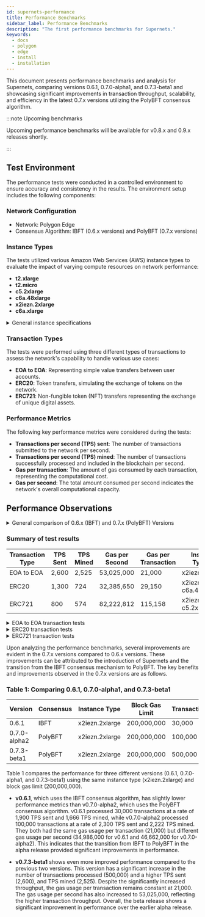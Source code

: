 ```yaml
---
id: supernets-performance
title: Performance Benchmarks
sidebar_label: Performance Benchmarks
description: "The first performance benchmarks for Supernets."
keywords:
  - docs
  - polygon
  - edge
  - install
  - installation
---
```


This document presents performance benchmarks and analysis for Supernets, comparing versions 0.6.1, 0.7.0-alpha1, and 0.7.3-beta1 and showcasing significant improvements in transaction throughput, scalability, and efficiency in the latest 0.7.x versions utilizing the PolyBFT consensus algorithm.

:::note Upcoming benchmarks

Upcoming performance benchmarks will be available for v0.8.x and 0.9.x releases shortly.

:::

## Test Environment

The performance tests were conducted in a controlled environment to ensure accuracy and consistency in the results. The environment setup includes the following components:

### Network Configuration

- Network: Polygon Edge
- Consensus Algorithm: IBFT (0.6.x versions) and PolyBFT (0.7.x versions)

### Instance Types

The tests utilized various Amazon Web Services (AWS) instance types to evaluate the impact of varying compute resources on network performance:

- **t2.xlarge**
- **t2.micro**
- **c5.2xlarge**
- **c6a.48xlarge**
- **x2iezn.2xlarge**
- **c6a.xlarge**

<details>
<summary>General instance specifications</summary>

- **t2.xlarge**
  - vCPU: 4
  - Memory: 16 GiB
  - Network Performance: Up to 5 Gigabit
  - EBS-Optimized: Up to 2,750 Mbps
- **t2.micro**
  - vCPU: 1
  - Memory: 1 GiB
  - Network Performance: Low to Moderate
  - EBS-Optimized: Not available
- **c5.2xlarge**
  - vCPU: 8
  - Memory: 16 GiB
  - Network Performance: Up to 10 Gigabit
  - EBS-Optimized: Up to 3,500 Mbps
- **c6a.48xlarge**
  - vCPU: 192
  - Memory: 768 GiB
  - Network Performance: 50 Gigabit
  - EBS-Optimized: 14,000 Mbps
- **x2iezn.2xlarge**
  - vCPU: 8
  - Memory: 64 GiB
  - Network Performance: Up to 25 Gigabit
  - EBS-Optimized: Up to 3,500 Mbps
- **c6a.xlarge**
  - vCPU: 4
  - Memory: 16 GiB
  - Network Performance: Up to 10 Gigabit
  - EBS-Optimized: Up to 4,750 Mbps

</details>

### Transaction Types

The tests were performed using three different types of transactions to assess the network's capability to handle various use cases:

- **EOA to EOA**: Representing simple value transfers between user accounts.
- **ERC20**: Token transfers, simulating the exchange of tokens on the network.
- **ERC721**: Non-fungible token (NFT) transfers representing the exchange of unique digital assets.

### Performance Metrics

The following key performance metrics were considered during the tests:

- **Transactions per second (TPS) sent**: The number of transactions submitted to the network per second.
- **Transactions per second (TPS) mined**: The number of transactions successfully processed and included in the blockchain per second.
- **Gas per transaction**: The amount of gas consumed by each transaction, representing the computational cost.
- **Gas per second**: The total amount consumed per second indicates the network's overall computational capacity.

## Performance Observations

<details>
<summary> General comparison of 0.6.x (IBFT) and 0.7.x (PolyBFT) Versions </summary>

- **Higher Transactions Per Second (TPS)**: The 0.7.x versions consistently demonstrate higher TPS rates, both sent and mined, than the 0.6.x versions. This improvement indicates that the newer versions can process more transactions in a shorter period.

- **Enhanced Scalability**: The 0.7.x versions significantly increase the block gas limit, suggesting that the network can handle more complex transactions and support larger smart contracts. This increased gas limit contributes to the overall scalability of the network

</details>

### Summary of test results

| Transaction Type | TPS Sent | TPS Mined | Gas per Second | Gas per Transaction | Instance Type(s) |
|------------------|----------|-----------|----------------|---------------------|------------------|
| EOA to EOA        | 2,600    | 2,525     | 53,025,000     | 21,000              | x2iezn.2xlarge    |
| ERC20            | 1,300    | 724       | 32,385,650     | 29,150              | x2iezn.2xlarge, c6a.48xlarge |
| ERC721            | 800      | 574       | 82,222,812     | 115,158             | x2iezn.2xlarge, c5.2xlarge |

<details>
<summary>EOA to EOA transaction tests</summary>

| Version         | Validators | Consensus | Instance Type  | Block Time | Block Gas Limit | Tool     | Transactions | TPS Sent | TPS Mined | Gas per tx | Gas per sec   |
| --------------- | ----------| ---------| ---------------| ----------| ---------------| --------| ------------| -------- | ---------| -----------| --------------|
| v0.6.1          | 4         | ibft     | x2iezn.2xlarge | 1         | 200,000,000    | polycli | 30,000      | 1,900    | 1,666    | 21,000     | 34,986,000    |
| v0.7.0-alpha1   | 4         | ibft     | x2iezn.2xlarge | 1         | 200,000,000    | polycli | 30,000      | 1,900    | 1,666    | 21,000     | 34,986,000    |
| v0.7.0-alpha1   | 4         | polybft  | x2iezn.2xlarge | 1         | 200,000,000    | polycli | 30,000      | 1,800    | 1,764    | 21,000     | 37,044,000    |
| v0.7.0-alpha1   | 4         | polybft  | c6a.48xlarge   | 1         | 70,778,880     | Loadbot | 30,000      | 1,428    | 491      | 21,000     | 10,311,000    |
| v0.7.0-alpha1   | 4         | polybft  | c6a.48xlarge   | 1         | 200,000,000    | polycli | 30,000      | 1,900    | 1,875    | 21,000     | 39,375,000    |
| e6f620fd   | 4         | polybft  | x2iezn.2xlarge | 2         | 200,000,000    | polycli | 100,000     | 2,250    | 2,127    | 21,000     | 44,667,000    |
| v0.7.0-alpha2   | 4         | polybft  | x2iezn.2xlarge | 2         | 200,000,000    | polycli | 100,000     | 2,300    | 2,222    | 21,000     | 46,662,000    |
| v0.7.3-beta1    | 4         | polybft  | x2iezn.2xlarge | 2         | 200,000,000    | polycli | 476,000     | 2,200    | 2,078    | 21,000     | 43,638,000    |
| v0.7.3-beta1    | 4         | polybft  | c6a.xlarge     | 2         | 200,000,000    | polycli | 476,000     | 2,200    | 756      | 21,000     | 15,876,000    |
| v0.7.3-beta1    | 4         | polybft  | c6a.xlarge     | 5         | 50,000,000     | polycli | 100,000     | 475      | 400      | 21,000     | 8,400,000     |
| v0.7.3-beta1    | 4         | polybft  | c6a.xlarge     | 5         | 200,000,000     | polycli | 100,000     | 2,600      | 2,525      | 21,000     | 53,025,000     |

</details>

<details>
<summary>ERC20 transaction tests</summary>

| Version         | Validators | Consensus | Instance Type  | Block Time | Block Gas Limit | Tool    | Transactions | TPS Sent | TPS Mined | Gas per tx | Gas per sec |
| ---------------| ----------| --------- | -------------- | --------- | -------------- | ------- | ------------ | -------- | --------- | ---------- | ----------- |
| v0.6.1         | 4          | ibft      | x2iezn.2xlarge | 1         | 80,000,000      | polycli | 50,000       | 700      | 714       | 28,258     | 20,176,212  |
| v0.7.0-alpha1  | 4          | ibft      | x2iezn.2xlarge | 1         | 50,000,000      | polycli | 50,000       | 700      | 704       | 28,258     | 19,893,632  |
| v0.7.0-alpha1  | 4          | polybft   | x2iezn.2xlarge | 1         | 50,000,000      | polycli | 50,000       | 700      | 704       | 28,258     | 19,893,632  |
| v0.7.0-alpha1  | 4          | polybft   | c6a.48xlarge   | 1         | 47,185,920      | Loadbot | 50,000       | 1,111    | 602       | 29,150     | 17,548,300  |
| v0.7.0-alpha1  | 4          | polybft   | c6a.48xlarge   | 1         | 200,000,000     | polycli | 50,000       | 700      | 684       | 28,258     | 19,328,472  |
| e6f620fd       | 4          | polybft   | x2iezn.2xlarge | 2         | 200,000,000     | polycli | 50,000       | 1,300    | 697       | 28,258     | 19,695,826  |
| v0.7.1-alpha2  | 4          | polybft   | x2iezn.2xlarge | 2         | 200,000,000     | polycli | 50,000       | 650      | 667       | 28,240     | 18,836,080  |
| v0.7.3-beta1   | 4          | polybft   | x2iezn.2xlarge | 2         | 200,000,000     | polycli | 50,000       | 600      | 549       | 23,446     | 12,871,854  |
| v0.7.3-beta1   | 4          | polybft   | c6a.xlarge     | 2         | 200,000,000     | polycli | 50,000       | 600      | 285       | 23,446     | 6,682,110   |
| v0.7.3-beta1   | 4          | polybft   | c6a.xlarge     | 5         | 50,000,000      | polycli | 50,000       | 425      | 194       | 23,446     | 4,548,524   |
| v0.7.3-beta1   | 4          | polybft   | x2iezn.2xlarge  | 5        | 45,000,000     | polycli | 100,000       | 750      | 724       | 28,317     | 20,501,508   |
 
</details>

<details>
<summary>ERC721 transaction tests</summary>

| Version | Validators | Consensus | Instance Type | Block Time | Block Gas Limit | Tool     | Type        | Transactions | TPS Sent | TPS Mined | Gas per tx | Gas per sec |
| ------- | ---------- | --------- | ------------- | ---------- | -------------- | -------- | ----------- | ------------| -------- | --------- | ---------- | ----------- |
| v0.6.1   | 4          | ibft    | x2iezn.2xlarge | 697        | 100,000,000   | polycli | ERC721 | 30,000      | 700      | 0.2       | 48,113     | 16,746,449  |
| v0.7.0-alpha1 | 4     | ibft    | x2iezn.2xlarge | 697        | 100,000,000   | polycli | ERC721 | 30,000      | 700      | 0.2       | 48,113     | 16,746,449  |
| v0.7.0-alpha1 | 4     | polybft | x2iezn.2xlarge | 681        | 100,000,000   | polycli | ERC721 | 30,000      | 700      | 0.2       | 48,113     | 16,387,603  |
| v0.7.0-alpha1 | 4     | polybft | c6a.48xlarge   | 428        | 94,371,840    | Loadbot | ERC721 | 30,000      | 714      | 0.07      | 115,158    | 4,947,703   |
| v0.7.0-alpha1 | 4     | polybft | c6a.48xlarge   | 526        | 200,000,000   | polycli | ERC721 | 30,000      | 700      | 0.14      | 48,113     | 23,652,693  |
| v0.7.1-alpha2 | 4     | polybft | x2iezn.2xlarge | 675        | 200,000,000   | polycli | ERC721 | 50,000      | 750      | 0.15      | 48,000     | 36,000,000  |
| v0.7.3-beta1   | 4          | polybft   | x2iezn.2xlarge | 471        | 200,000,000     | polycli | ERC721| 50,000      | 600      | 0.13      | 50,105     | 23,599,455  |
| v0.7.3-beta1   | 4          | polybft   | c6a.xlarge     | 257        | 200,000,000     | polycli | ERC721| 50,000      | 600      | 0.23      | 50,105     | 12,876,985  |
| v0.7.3-beta1   | 4          | polybft   | c6a.xlarge     | 145        | 50,000,000      | polycli | ERC721| 50,000      | 200      | 0.03      | 50,105     | 3,878,377   |
| v0.7.3-beta1   | 4          | polybft   | x2iezn.2xlarge | 531        | 45,000,000      | polycli | ERC721| 100,000     | 650      | 1.22      | 50,105     | 26,605,755  |

| Version         | Validators | Consensus | Instance Type   | Block Time | Block Gas Limit | Tool     | Type  | Transactions | TPS Sent | TPS Mined | Gas per tx | Gas per sec  |
| --------------- | ---------- | --------- | --------------- | ---------- | -------------- | -------- | ----- | ------------ | -------- | --------- | ---------- | ------------ |
| v0.6.1          | 4          | ibft      | x2iezn.2xlarge  | 1          | 100,000,000     | polycli  | ERC721| 30,000       | 700      | 697       | 48,113     | 33,534,761   |
| v0.7.0-alpha1   | 4          | ibft      | x2iezn.2xlarge  | 1          | 100,000,000     | polycli  | ERC721| 30,000       | 700      | 697       | 48,113     | 33,534,761   |
| v0.7.0-alpha1   | 4          | polybft   | x2iezn.2xlarge  | 1          | 100,000,000     | polycli  | ERC721| 30,000       | 700      | 681       | 48,113     | 32,764,953   |
| v0.7.0-alpha1   | 4          | polybft   | c6a.48xlarge    | 1          | 94,371,840      | Loadbot  | ERC721| 30,000       | 714      | 428       | 115,158    | 49,287,624   |
| v0.7.0-alpha1   | 4          | polybft   | c6a.48xlarge    | 1          | 200,000,000     | polycli  | ERC721| 30,000       | 700      | 526       | 48,113     | 25,307,438   |
| e6f620fd        | 4          | polybft   | x2iezn.2xlarge  | 2          | 200,000,000     | polycli  | ERC721| 50,000       | 800      | 574       | 48,113     | 27,616,862   |
| v0.7.1-alpha2   | 4          | polybft   | x2iezn.2xlarge  | 2          | 200,000,000     | polycli  | ERC721| 50,000       | 750      | 675       | 48,000     | 32,400,000   |
| v0.7.3-beta1    | 4          | polybft   | x2iezn.2xlarge  | 2          | 200,000,000     | polycli  | ERC721| 50,000       | 600      | 471       | 50,105     | 23,599,455   |
| v0.7.3-beta1    | 4          | polybft   | c6a.xlarge      | 2          | 200,000,000     | polycli  | ERC721| 50,000       | 600      | 257       | 50,105     | 12,876
| v0.7.3-beta1    | 4          | polybft   | c6a.xlarge      | 5          | 50,000,000     | polycli  | ERC721| 50,000       | 200      | 145       | 50,105     | 7,265,225
| v0.7.3-beta1    | 4          | polybft   | x2iezn.2xlarge   | 5         | 45,000,000     | polycli  | ERC721| 100,000       | 650      | 531       | 50,105     | 26,605,755

</details>

Upon analyzing the performance benchmarks, several improvements are evident in the 0.7.x versions compared to 0.6.x versions. These improvements can be attributed to the introduction of Supernets and the transition from the IBFT consensus mechanism to PolyBFT. The key benefits and improvements observed in the 0.7.x versions are as follows.

### Table 1: Comparing 0.6.1, 0.7.0-alpha1, and 0.7.3-beta1

| Version       | Consensus | Instance Type  | Block Gas Limit | Transactions | TPS Sent | TPS Mined | Gas per tx | Gas per sec |
|---------------|-----------|----------------|-----------------|--------------|----------|-----------|------------|-------------|
| 0.6.1         | IBFT      | x2iezn.2xlarge | 200,000,000     | 30,000       | 1,900    | 1,666     | 21,000     | 34,986,000  |
| 0.7.0-alpha2  | PolyBFT   | x2iezn.2xlarge | 200,000,000     | 100,000      | 2,300    | 2,222     | 21,000     | 46,662,000  |
| 0.7.3-beta1   | PolyBFT   | x2iezn.2xlarge | 200,000,000     | 500,000      | 2,600    | 2,525     | 21,000     | 53,025,000  |

Table 1 compares the performance for three different versions (0.6.1, 0.7.0-alpha1, and 0.7.3-beta1) using the same instance type (x2iezn.2xlarge) and block gas limit (200,000,000).

- **v0.6.1**, which uses the IBFT consensus algorithm, has slightly lower performance metrics than v0.7.0-alpha2, which uses the PolyBFT consensus algorithm. v0.6.1 processed 30,000 transactions at a rate of 1,900 TPS sent and 1,666 TPS mined, while v0.7.0-alpha2 processed 100,000 transactions at a rate of 2,300 TPS sent and 2,222 TPS mined. They both had the same gas usage per transaction (21,000) but different gas usage per second (34,986,000 for v0.6.1 and 46,662,000 for v0.7.0-alpha2). This indicates that the transition from IBFT to PolyBFT in the alpha release provided significant improvements in performance.

- **v0.7.3-beta1** shows even more improved performance compared to the previous two versions. This version has a significant increase in the number of transactions processed (500,000) and a higher TPS sent (2,600), and TPS mined (2,525). Despite the significantly increased throughput, the gas usage per transaction remains constant at 21,000. The gas usage per second has also increased to 53,025,000, reflecting the higher transaction throughput. Overall, the beta release shows a significant improvement in performance over the earlier alpha release.
